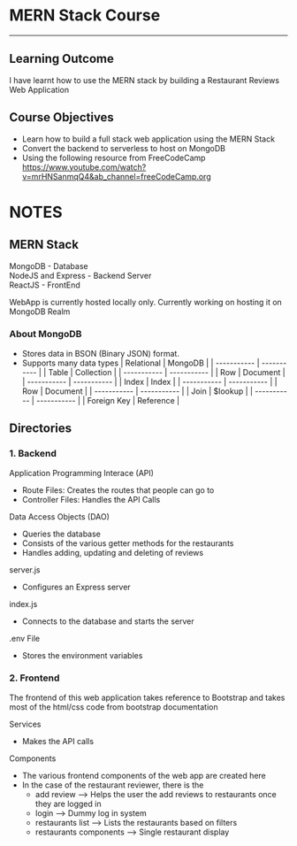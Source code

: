 # MERN Stack Course
---
## Learning Outcome
I have learnt how to use the MERN stack by building a Restaurant Reviews Web Application

## Course Objectives 
- Learn how to build a full stack web application using the MERN Stack 
- Convert the backend to serverless to host on MongoDB 
- Using the following resource from FreeCodeCamp \
https://www.youtube.com/watch?v=mrHNSanmqQ4&ab_channel=freeCodeCamp.org

# NOTES 

## MERN Stack 
MongoDB - Database \
NodeJS and Express - Backend Server \
ReactJS - FrontEnd 

WebApp is currently hosted locally only. Currently working on hosting it on MongoDB Realm

### About MongoDB 
- Stores data in BSON (Binary JSON) format. 
- Supports many data types 
| Relational     | MongoDB |
| ----------- | ----------- |
| Table     | Collection       |
| ----------- | ----------- |
| Row       | Document        |
| ----------- | ----------- |
| Index     | Index       |
| ----------- | ----------- |
| Row       | Document        |
| ----------- | ----------- |
| Join      | $lookup       |
| ----------- | ----------- |
| Foreign Key   | Reference        |

## Directories 

### 1. Backend 
Application Programming Interace (API)
- Route Files: Creates the routes that people can go to 
- Controller Files: Handles the API Calls 

Data Access Objects (DAO)
- Queries the database
- Consists of the various getter methods for the restaurants 
- Handles adding, updating and deleting of reviews 

server.js 
- Configures an Express server 

index.js 
- Connects to the database and starts the server 

.env File
- Stores the environment variables 


### 2. Frontend 
The frontend of this web application takes reference to Bootstrap and takes most of the html/css code from bootstrap documentation 

Services 
- Makes the API calls 

Components 
- The various frontend components of the web app are created here 
- In the case of the restaurant reviewer, there is the 
    - add review --> Helps the user the add reviews to restaurants once they are logged in 
    - login --> Dummy log in system 
    - restaurants list --> Lists the restaurants based on filters 
    - restaurants components --> Single restaurant display 

